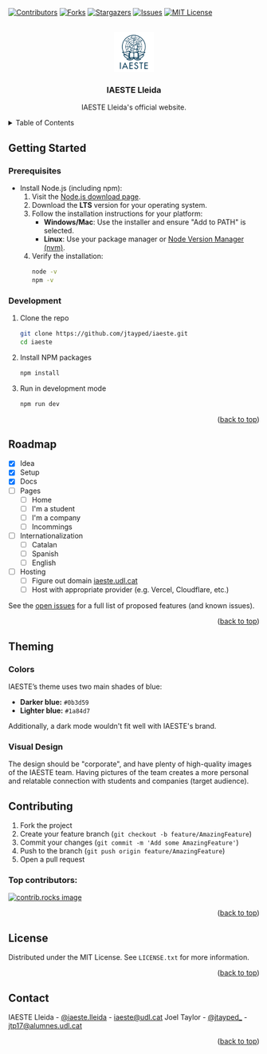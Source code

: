 <a id="readme-top"></a>

[![Contributors][contributors-shield]][contributors-url]
[![Forks][forks-shield]][forks-url]
[![Stargazers][stars-shield]][stars-url]
[![Issues][issues-shield]][issues-url]
[![MIT License][license-shield]][license-url]

<!-- PROJECT LOGO -->
<br />
<div align="center">
  <a href="https://github.com/jtayped/iaeste">
    <img src="public/logos/vertical.svg" alt="Logo" width="80" height="80">
  </a>

  <h3 align="center">IAESTE Lleida</h3>
  <p align="center">
    IAESTE Lleida's official website.
  </p>
</div>

<!-- TABLE OF CONTENTS -->
<details>
  <summary>Table of Contents</summary>
  <ol>
    <li>
      <a href="#getting-started">Getting Started</a>
      <ul>
        <li><a href="#prerequisites">Prerequisites</a></li>
        <li><a href="#development">Development</a></li>
      </ul>
    </li>
    <li><a href="#roadmap">Roadmap</a></li>
    <li>
      <a href="#theming">Theming</a>
      <ul>
        <li><a href="#colors">Colors</a></li>
        <li><a href="#visual-design">Visual design</a></li>
      </ul>
    </li>
    <li><a href="#contributing">Contributing</a></li>
    <li><a href="#license">License</a></li>
    <li><a href="#contact">Contact</a></li>
  </ol>
</details>

<!-- GETTING STARTED -->

## Getting Started

### Prerequisites

- Install Node.js (including npm):
  1. Visit the [Node.js download page](https://nodejs.org/).
  2. Download the **LTS** version for your operating system.
  3. Follow the installation instructions for your platform:
     - **Windows/Mac**: Use the installer and ensure "Add to PATH" is selected.
     - **Linux**: Use your package manager or [Node Version Manager (nvm)](https://github.com/nvm-sh/nvm).
  4. Verify the installation:
     ```sh
     node -v
     npm -v
     ```

### Development

1. Clone the repo
   ```sh
   git clone https://github.com/jtayped/iaeste.git
   cd iaeste
   ```
2. Install NPM packages
   ```sh
   npm install
   ```
3. Run in development mode
   ```sh
   npm run dev
   ```

<p align="right">(<a href="#readme-top">back to top</a>)</p>

<!-- ROADMAP -->

## Roadmap

- [x] Idea
- [x] Setup
- [x] Docs
- [ ] Pages
  - [ ] Home
  - [ ] I'm a student
  - [ ] I'm a company
  - [ ] Incommings
- [ ] Internationalization
  - [ ] Catalan
  - [ ] Spanish
  - [ ] English
- [ ] Hosting
  - [ ] Figure out domain [iaeste.udl.cat](http://www.iaeste.udl.cat/)
  - [ ] Host with appropriate provider (e.g. Vercel, Cloudflare, etc.)

See the [open issues](https://github.com/jtayped/iaeste/issues) for a full list of proposed features (and known issues).

<p align="right">(<a href="#readme-top">back to top</a>)</p>

<!-- THEMING -->

## Theming

### Colors

IAESTE’s theme uses two main shades of blue:

- **Darker blue:** `#0b3d59`
- **Lighter blue:** `#1a84d7`

Additionally, a dark mode wouldn't fit well with IAESTE's brand.

### Visual Design

The design should be "corporate", and have plenty of high-quality images of the IAESTE team. Having pictures of the team creates a more personal and relatable connection with students and companies (target audience).

<!-- CONTRIBUTING -->

## Contributing

1. Fork the project
2. Create your feature branch (`git checkout -b feature/AmazingFeature`)
3. Commit your changes (`git commit -m 'Add some AmazingFeature'`)
4. Push to the branch (`git push origin feature/AmazingFeature`)
5. Open a pull request

### Top contributors:

<a href="https://github.com/jtayped/iaeste/graphs/contributors">
  <img src="https://contrib.rocks/image?repo=jtayped/iaeste" alt="contrib.rocks image" />
</a>

<p align="right">(<a href="#readme-top">back to top</a>)</p>

<!-- LICENSE -->

## License

Distributed under the MIT License. See `LICENSE.txt` for more information.

<p align="right">(<a href="#readme-top">back to top</a>)</p>

<!-- CONTACT -->

## Contact

IAESTE Lleida - [@iaeste.lleida](https://instagram.com/iaeste.lleida) - iaeste@udl.cat
Joel Taylor - [@jtayped\_](https://instagram.com/jtayped_) - jtp17@alumnes.udl.cat

<p align="right">(<a href="#readme-top">back to top</a>)</p>

<!-- MARKDOWN LINKS & IMAGES -->
<!-- https://www.markdownguide.org/basic-syntax/#reference-style-links -->

[contributors-shield]: https://img.shields.io/github/contributors/jtayped/iaeste.svg?style=for-the-badge
[contributors-url]: https://github.com/jtayped/iaeste/graphs/contributors
[forks-shield]: https://img.shields.io/github/forks/jtayped/iaeste.svg?style=for-the-badge
[forks-url]: https://github.com/jtayped/iaeste/network/members
[stars-shield]: https://img.shields.io/github/stars/jtayped/iaeste.svg?style=for-the-badge
[stars-url]: https://github.com/jtayped/iaeste/stargazers
[issues-shield]: https://img.shields.io/github/issues/jtayped/iaeste.svg?style=for-the-badge
[issues-url]: https://github.com/jtayped/iaeste/issues
[license-shield]: https://img.shields.io/github/license/jtayped/iaeste.svg?style=for-the-badge
[license-url]: https://github.com/jtayped/iaeste/blob/master/LICENSE.txt
[Next.js]: https://img.shields.io/badge/next.js-000000?style=for-the-badge&logo=nextdotjs&logoColor=white
[Next-url]: https://nextjs.org/
